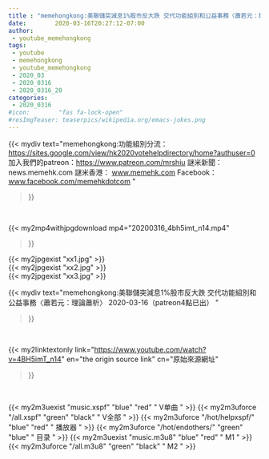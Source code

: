 ```yaml
---
title : "memehongkong:美聯儲突減息1%股市反大跌 交代功能組別和公益事務〈蕭若元：理論蕭析〉 2020-03-16（patreon4點已出） "
date:        2020-03-16T20:27:12-07:00
author:
 - youtube_memehongkong
tags:
 - youtube
 - memehongkong
 - youtube_memehongkong
 - 2020_03
 - 2020_0316
 - 2020_0316_20
categories:
 - 2020_0316
#icon:        "fas fa-lock-open"
#resImgTeaser: teaserpics/wikipedia.org/emacs-jokes.png
---
```


{{< mydiv text="memehongkong:功能組別分流：https://sites.google.com/view/hk2020votehelpdirectory/home?authuser=0  加入我們的patreon：https://www.patreon.com/mrshiu 謎米新聞：news.memehk.com 謎米香港： www.memehk.com Facebook：www.facebook.com/memehkdotcom "
>}}
<br>


{{< my2mp4withjpgdownload mp4="20200316_4bh5imt_n14.mp4"
>}}

{{< my2jpgexist "xx1.jpg" >}}<br>
{{< my2jpgexist "xx2.jpg" >}}<br>
{{< my2jpgexist "xx3.jpg" >}}<br>



{{< mydiv text="memehongkong:美聯儲突減息1%股市反大跌 交代功能組別和公益事務〈蕭若元：理論蕭析〉 2020-03-16（patreon4點已出） "
>}}
<br>

{{< my2linktextonly link="https://www.youtube.com/watch?v=4BH5imT_n14"
en="the origin source link" cn="原始來源網址"
>}}


<br>

{{< my2m3uexist "music.xspf"        "blue"   "red"    " V单曲 " >}} {{< my2m3uforce "/all.xspf"         "green"  "black"  " V全部 " >}} {{< my2m3uforce "/hot/helpxspf/"    "blue"   "red"    " 播放器 " >}} {{< my2m3uforce "/hot/endothers/"   "green"  "blue"   " 目录 " >}} {{< my2m3uexist "music.m3u8"        "blue"   "red"    " M1 " >}} {{< my2m3uforce "/all.m3u8"         "green"  "black"  " M2 " >}} 

